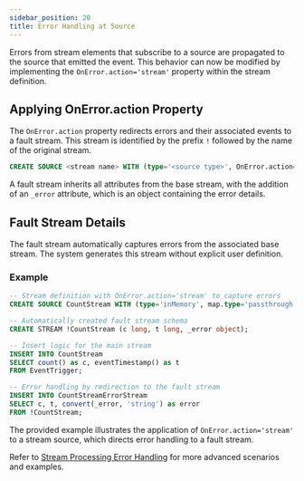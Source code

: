 ```yaml
---
sidebar_position: 20
title: Error Handling at Source
---
```


Errors from stream elements that subscribe to a source are propagated to the source that emitted the event. This behavior can now be modified by implementing the `OnError.action='stream'` property within the stream definition.

## Applying OnError.action Property

The `OnError.action` property redirects errors and their associated events to a fault stream. This stream is identified by the prefix `!` followed by the name of the original stream.

```sql
CREATE SOURCE <stream name> WITH (type='<source type>', OnError.action='stream', <other properties>) (<attribute name> <attribute type>, ...);
```

A fault stream inherits all attributes from the base stream, with the addition of an `_error` attribute, which is an object containing the error details.

## Fault Stream Details

The fault stream automatically captures errors from the associated base stream. The system generates this stream without explicit user definition.

### Example

```sql
-- Stream definition with OnError.action='stream' to capture errors
CREATE SOURCE CountStream WITH (type='inMemory', map.type='passthrough', OnError.action='stream') (c long, t long);

-- Automatically created fault stream schema
CREATE STREAM !CountStream (c long, t long, _error object);

-- Insert logic for the main stream
INSERT INTO CountStream
SELECT count() as c, eventTimestamp() as t
FROM EventTrigger;

-- Error handling by redirection to the fault stream
INSERT INTO CountStreamErrorStream
SELECT c, t, convert(_error, 'string') as error
FROM !CountStream;
```

The provided example illustrates the application of `OnError.action='stream'` to a stream source, which directs error handling to a fault stream.

Refer to [Stream Processing Error Handling](stream-processing-error-handling.md) for more advanced scenarios and examples.
